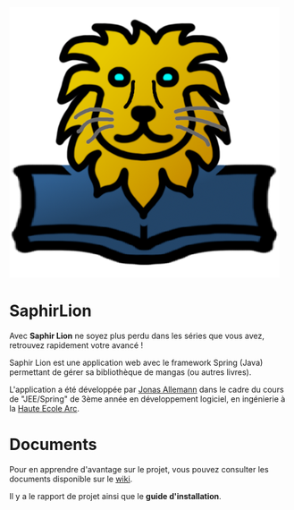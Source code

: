 ![Logo du projet](/doc/Logo.png?raw=true)

# SaphirLion
Avec **Saphir Lion** ne soyez plus perdu dans les séries que vous avez, retrouvez rapidement votre avancé !

Saphir Lion est une application web avec le framework Spring (Java) permettant de gérer sa bibliothèque de mangas (ou autres livres).

L'application a été développée par [Jonas Allemann](https://github.com/Ozurah) dans le cadre du cours de "JEE/Spring" de 3ème année en développement logiciel, en ingénierie à la [Haute Ecole Arc](https://he-arc.ch/).

# Documents
Pour en apprendre d'avantage sur le projet, vous pouvez consulter les documents disponible sur le [wiki](https://github.com/Ozurah-HES/SaphirLion/wiki).

Il y a le rapport de projet ainsi que le **guide d'installation**.

